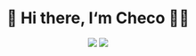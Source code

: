 <!--
**ChecoChan/ChecoChan** is a ✨ _special_ ✨ repository because its `README.md` (this file) appears on your GitHub profile.

Here are some ideas to get you started:

- 🔭 I’m currently working on ...
- 🌱 I’m currently learning ...
- 👯 I’m looking to collaborate on ...
- 🤔 I’m looking for help with ...
- 💬 Ask me about ...
- 📫 How to reach me: ...
- 😄 Pronouns: ...
- ⚡ Fun fact: ...
-->

<h1 style="text-align: center">👋 Hi there, I‘m Checo 👨‍💻</h1>

<!--
readme 设计：
https://github.com/anuraghazra/github-readme-stats/blob/master/docs/readme_cn.md
-->

<p style="text-align: center">
<!--
热门语言卡片：
    隐藏：JavaScript
    样式：紧凑布局
    主题：transparent
        更多主题：https://github.com/anuraghazra/github-readme-stats/blob/master/themes/README.md
-->
<img style="text-align: center" src="https://github-readme-stats.vercel.app/api/top-langs/?username=ChecoChan&hide=JavaScript&layout=compact&theme=transparent">

<!--
统计卡片：
    隐藏：stars，issues
    显示图标
    主题：transparent
        更多主题：https://github.com/anuraghazra/github-readme-stats/blob/master/themes/README.md
-->
<img style="text-align: center" src="https://github-readme-stats.vercel.app/api?username=ChecoChan&hide=stars,issues&count_private=true&show_icons=true&theme=transparent">
</p>

